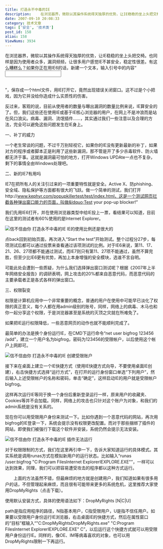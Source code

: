 ```yaml
---
title: 打造永不中毒的IE
description: 　　在浏览器界，微软以其操作系统得天独厚的优势，让IE稳稳的坐上头把交椅。也同样是因为使用者众多，漏洞频频，让很多用户感觉IE不甚安全，稳定性很差。有这么糟糕么？如果你正在用IE6的话，新建一个文本，输入引号中的内容“[code]*[/code]”，保存成一个html文件，用IE打开它，竟然出现错误关闭窗口。这不过是个小把戏，因为它并没给你造成什么实质性的伤害。　　反过来，客观的说.......
date: 2007-09-10 20:08:33
category: 技术文章
tags: ['安全', '技术类']
post_id: 158
alias: 158
ViewNums: 3934
---
```


在浏览器界，微软以其操作系统得天独厚的优势，让IE稳稳的坐上头把交椅。也同样是因为使用者众多，漏洞频频，让很多用户感觉IE不甚安全，稳定性很差。有这么糟糕么？如果你正在用IE6的话，新建一个文本，输入引号中的内容&ldquo;<style>*</style><table><input></table>&rdquo;，保存成一个html文件，用IE打开它，竟然出现错误关闭窗口。这不过是个小把戏，因为它并没给你造成什么实质性的伤害。

反过来，客观的说，目前从使用者的数量与曝出漏洞的数量比例来说，IE算安全的了。但，我们这些还在使用IE或基于IE核心浏览器的用户，在网上不是冲浪而是站在风口浪尖。病毒、漏洞、流氓插件&hellip;&hellip;，其实通过我们一些注意以及合理的方法，完全可以避免这些问题发生在IE身上。

一、补丁的威力

一个老生常谈的问题，不过千万别轻视它，如果你的IE没有更新最新的补丁，如果对方的程序或者脚本正是利用了这些新漏洞，那不管是开了多少杀毒软件、防火墙都无济于事。这就是漏洞最可怕的地方，打开Windows UPDAte一点也不复杂，剩下的事情全由Windows处理吧。

二、新的IE7有用吗

IE7在把所有人的关注引过来的一项重要特性就是安全。Active X、防phishing、安全域、隐私保护等方面都有很大的飞跃。做一个简单的测试，我们打开http://www.kephyr.com/popupkillertest/test/index.html，这是一个测试网页拦截各种弹出窗口能力的页面，叫做&ldquo;Test your pop-up blocker!&rdquo;

我们先用IE6打开，并在使用浏览器类型中给IE投上一票，看结果可以知道，目前在这里的测试者有60%使用的是Internet Explorer。

![信不信由你 打造永不中毒的IE ](http://pfw.sky.net.cn/upimg/allimg/070909/1313060.jpg "信不信由你 打造永不中毒的IE ")
IE的使用比例还是很大的

点back回到初始页面，再次进入&ldquo;Start the test&rdquo;开始测试。整个过程分27步，每项测试后都可以通过投票来查看通过该项测试的比例。对于IE6来说，第11、17、21、26、27项都不能通过测试，而IE7则只有第11、27项不能通过，虽然不算完胜，但至少比IE6更有优势，再加上本身增强的安全模块，选谁不言自明。

可能此处会遭到一些质疑，为什么我们选择弹出窗口测试呢？根据《2007年上半年网络安全报告》的调研表明，网上攻击的20%都来自恶意代码，而恶意代码的主要承载者正是各式各样的弹出窗口。

三、权限裂变

权限是计算机应用中一个非常重要的概念，普通的用户在使用中可能早已淡化了权限的真正意义，每个人都在用admin级别的账号，同样，网络上的病毒、木马也和你一起分享这个权限，于是浏览器甚至是系统的灭顶之灾就在所难免了。

如果把IE运行权限降低，一些恶意网页的动作也就不能顺利完成了。

最简单的办法是换个身份运行IE，在CMD下运行命令&ldquo;net user bigfrog 123456 /add&rdquo;，建立一个用户名为bigfrog，密码为123456的受限帐户，以后使用这个帐户上网即可。

![信不信由你 打造永不中毒的IE ](http://pfw.sky.net.cn/upimg/allimg/070909/1313061.jpg "信不信由你 打造永不中毒的IE ")
创建受限账户

接下来在桌面上建立一个IE快捷方式（使用IE快捷方式向导，不要使用桌面IE创建），右击快捷方式选择&ldquo;运行方式&rdquo;，在打开的运行身份窗口单选&ldquo;下列用户&rdquo;，然后输入上述受限帐户的名称和密码，单击&ldquo;确定&rdquo;，这样启动IE的用户就是受限帐户bigfrog。

这样再次运行IE等同于换一个身份后重新登录运行一样，原来用户的收藏夹、Cookies等并不会加载。同样，网络上的攻击也只针对这个账户为对象，和我们的admin系统是没有关系的。

现在你可以用受限用户身份来测试一下。比如你遇到一个恶意代码的网站，再次用bigfrog的IE登录一下，系统会提示没有权限更改配置。而对于那些捆绑了插件的网站，即使我们被强行下载这个软件并安装，系统仍然会提示无法安装。

![信不信由你 打造永不中毒的IE ](http://pfw.sky.net.cn/upimg/allimg/070909/1313062.jpg "信不信由你 打造永不中毒的IE ")
插件无法运行

对于权限限制的方式，我们在这里再引申一下，告诉大家知道运行的具体模式。其实系统是调用runas方式在模拟新用户的运行状态。比如输入&ldquo;runas /user:bigfrog "C:Program FilesInternet ExplorerIEXPLORE.EXE"&rdquo;，一样可以达到效果，同理，我们可以把容易遭受攻击的程序都以这种方式运行。

　　上面的方法虽然不错，但最麻烦的地方就是创建用户，我们知道如果有很多用户的话，不但管理起来麻烦，而且很有可能带来更多的系统危机，这里推荐大家使用DropMyRights（点击下载）。

使用默认安装方式，具体的使用语法如下：DropMyRights [N|C|U]

path是指应用程序的路径，N指基本用户，C指受限用户，U是指不信任用户。如果要以受限用户身份运行IE浏览器，右击桌面IE的快捷方式，然后在属性窗口的&ldquo;目标&rdquo;框输入&ldquo;"C:DropMyRightsDropMyRights.exe" "C:Program FilesInternet ExplorerIEXPLORE.EXE" C&rdquo;，以后运行这个快捷方式就可以用受限用户身份运行IE。同样的，像OE、IM等病毒喜欢的对象，也可以用DropMyRights限制一下再运行。

